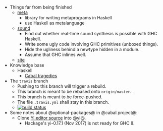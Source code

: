 - Things far from being finished
    - [meta](meta/)
        - library for writing metaprograms in Haskell
        - use Haskell as metalanguage
    - [sound](sound/)
        - Find out whether real-time sound synthesis is possible with GHC Haskell.
        - Write some ugly code involving GHC primitives (unboxed things).
        - Hide the ugliness behind a newtype hidden in a module.
        - Assume that GHC inlines well.
    - [site](site/)
- Knowledge base
    - Haskell
        - [Cabal tragedies](cabal.md)
- The `travis` branch
    - Pushing to this branch will trigger a rebuild.
    - This branch is meant to be rebased onto `origin/master`.
    - This branch is meant to be force-pushed.
    - The file `.travis.yml` shall stay in this branch.
    - <a href="https://travis-ci.com/edom/work"><img alt="build status" src="https://travis-ci.com/edom/work.svg?branch=travis"></a>
- Some notes about @optional-packages@ in @cabal.project@:
    - Clone [Yi editor source](https://github.com/yi-editor/yi) into @yi@.
        - Hackage's yi-0.17.1 (Nov 2017) is not ready for GHC 8.
